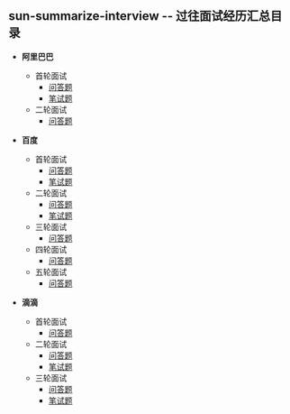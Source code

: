 sun-summarize-interview -- 过往面试经历汇总目录
------------------
* **阿里巴巴**   
  - 首轮面试  
    - [问答题](../sun-summarize-interview/src/main/java/alibaba/first/Question.md) 
    - [笔试题](../sun-summarize-interview/src/main/java/alibaba/first/WriteExam.java) 
  - 二轮面试
    - [问答题](../sun-summarize-interview/src/main/java/alibaba/second/Question.md) 

* **百度**        
  - 首轮面试
    - [问答题](src/main/java/baidu/first/Question.md) 
    - [笔试题](../sun-summarize-interview/src/main/java/baidu/first/WriteExamOne.java) 
  - 二轮面试
    - [问答题](../sun-summarize-interview/src/main/java/baidu/second/Question.md) 
    - [笔试题](../sun-summarize-interview/src/main/java/baidu/second/WriteExam.java) 
  - 三轮面试
    - [问答题](../sun-summarize-interview/src/main/java/baidu/third/Question.md) 
  - 四轮面试
    - [问答题](../sun-summarize-interview/src/main/java/baidu/fourth/Question.md) 
  - 五轮面试
    - [问答题](../sun-summarize-interview/src/main/java/baidu/five/Question.md) 
    

* **滴滴**        
  - 首轮面试
    - [问答题](src/main/java/didi/first/Question.md) 
  - 二轮面试
    - [问答题](../sun-summarize-interview/src/main/java/didi/second/Question.md) 
    - [笔试题](../sun-summarize-interview/src/main/java/didi/second/WriteExam.java) 
  - 三轮面试
    - [问答题](../sun-summarize-interview/src/main/java/didi/third/Question.md) 
    - [笔试题](../sun-summarize-interview/src/main/java/didi/third/WriteExam.java) 

